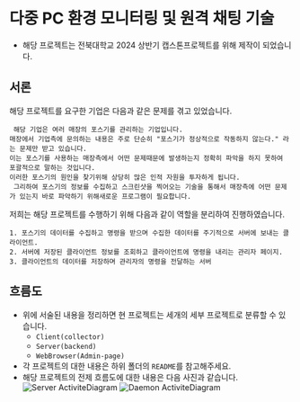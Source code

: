 # 다중 PC 환경 모니터링 및 원격 채팅 기술
- 해당 프로젝트는 전북대학교 2024 상반기 캡스톤프로젝트를 위해 제작이 되었습니다.

## 서론
 해당 프로젝트를 요구한 기업은 다음과 같은 문제를 겪고 있었습니다.
```
 해당 기업은 여러 매장의 포스기를 관리하는 기업입니다.
매장에서 기업측에 문의하는 내용은 주로 단순히 "포스기가 정상적으로 작동하지 않는다." 라는 문제만 받고 있습니다.
이는 포스기를 사용하는 매장측에서 어떤 문제때문에 발생하는지 정확히 파악을 하지 못하여 포괄적으로 말하는 것입니다.
이러한 포스기의 원인을 찾기위해 상당히 많은 인적 자원을 투자하게 됩니다.
 그리하여 포스기의 정보를 수집하고 스크린샷을 찍어오는 기술을 통해서 매장측에 어떤 문제가 있는지 바로 파악하기 위해새로운 프로그램이 필요합니다.
```
 저희는 해당 프로젝트를 수행하기 위해 다음과 같이 역할을 분리하여 진행하였습니다.
```
1. 포스기의 데이터를 수집하고 명령을 받으며 수집한 데이터를 주기적으로 서버에 보내는 클라이언트.
2. 서버에 저장된 클라이언트 정보를 조회하고 클라이언트에 명령을 내리는 관리자 페이지.
3. 클라이언트의 데이터를 저장하며 관리자의 명령을 전달하는 서버
```

## 흐름도
- 위에 서술된 내용을 정리하면 현 프로젝트는 세개의 세부 프로젝트로 분류할 수 있습니다.
  - `Client(collector)`
  - `Server(backend)`
  - `WebBrowser(Admin-page)`
- 각 프로젝트의 대한 내용은 하위 폴더의 `README`를 참고해주세요.
- 해당 프로젝트의 전제 흐름도에 대한 내용은 다음 사진과 같습니다.
![Server ActiviteDiagram](https://github.com/jbnu-capstone-jjinjjin/project/assets/129056857/dcfe1e79-135a-4316-85b8-6460183b8144)
![Daemon ActiviteDiagram](https://github.com/jbnu-capstone-jjinjjin/project/assets/129056857/2d3cbbe6-8c1f-4c5a-a807-8619b35b5f71)
